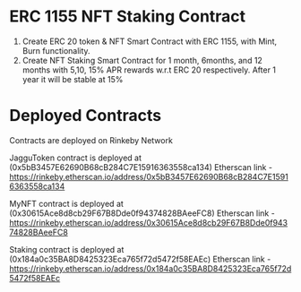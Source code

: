 # ERC 1155 NFT Staking Contract

1. Create ERC 20 token & NFT Smart Contract with ERC 1155, with Mint, Burn functionality.
2. Create NFT Staking Smart Contract for 1 month, 6months, and 12 months with 5,10, 15% APR rewards w.r.t ERC 20 respectively. After 1 year it will be stable at 15%

# Deployed Contracts
Contracts are deployed on Rinkeby Network

JagguToken contract is deployed at (0x5bB3457E62690B68cB284C7E15916363558ca134) Etherscan link - https://rinkeby.etherscan.io/address/0x5bB3457E62690B68cB284C7E15916363558ca134

MyNFT contract is deployed at (0x30615Ace8d8cb29F67B8Dde0f94374828BAeeFC8) Etherscan link - https://rinkeby.etherscan.io/address/0x30615Ace8d8cb29F67B8Dde0f94374828BAeeFC8

Staking contract is deployed at (0x184a0c35BA8D8425323Eca765f72d5472f58EAEc) Etherscan link - https://rinkeby.etherscan.io/address/0x184a0c35BA8D8425323Eca765f72d5472f58EAEc
